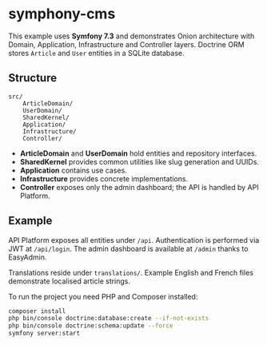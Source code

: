 # symphony-cms

This example uses **Symfony 7.3** and demonstrates Onion architecture with
Domain, Application, Infrastructure and Controller layers. Doctrine ORM stores
`Article` and `User` entities in a SQLite database.

## Structure

```
src/
    ArticleDomain/
    UserDomain/
    SharedKernel/
    Application/
    Infrastructure/
    Controller/
```

- **ArticleDomain** and **UserDomain** hold entities and repository interfaces.
- **SharedKernel** provides common utilities like slug generation and UUIDs.
- **Application** contains use cases.
- **Infrastructure** provides concrete implementations.
- **Controller** exposes only the admin dashboard; the API is handled by API Platform.

## Example


API Platform exposes all entities under `/api`. Authentication is performed via
JWT at `/api/login`. The admin dashboard is available at `/admin` thanks to
EasyAdmin.

Translations reside under `translations/`. Example English and French files
demonstrate localised article strings.

To run the project you need PHP and Composer installed:

```bash
composer install
php bin/console doctrine:database:create --if-not-exists
php bin/console doctrine:schema:update --force
symfony server:start
```

